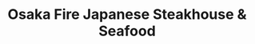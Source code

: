 ---
layout: place
title: "Osaka Fire Japanese Steakhouse & Seafood"
permalink: /texas/odessa/osaka-fire-japanese-steakhouse-seafood.html
stateAbbr: TX
stateName: Texas
cityName: Odessa
seo:
  name: "Osaka Fire Japanese Steakhouse & Seafood"
  type: Restaurant
  links: null
description: "Osaka Fire Japanese Steakhouse & Seafood serves delicious sushi in Odessa, Texas. Try fresh Japanese dishes for a great dining experience. "
place_id: ChIJ6W8qZr3P-4YR7t0DDBU8iGA
photos:
  - name: >-
      places/ChIJ6W8qZr3P-4YR7t0DDBU8iGA/photos/AeeoHcJfTFTY6yEDo575c7UJqXatooObq9E9jhYvjJj-Ufaz_S_7_Petbj8MX7fXevAx8x_Dvb1IYlSp_lFA-uUbr0fjT7GKiCsZxI-jItl3zETadKjRozQhljW8VtHphQYSec7FQc-aPKL9HzmAUoaXbY5xDNb71CTY6HR7NTEzckOSNm_NgWR9fUdqpK0S3ORcCKvZ3zJ3VIFsHpIrvBNAFGFcdgCR78KfP2zKUS7t4YI4tHMSdbrdU0uGLnciREpLp3osy4umaD30-O_8W9kWh6mZu7uu-Pw8pJQC1EaV4BWciw
    widthPx: 642
    heightPx: 524
    authorAttributions:
      - displayName: Osaka Fire Japanese Steakhouse & Seafood
        uri: https://maps.google.com/maps/contrib/111767421943446042076
        photoUri: >-
          https://lh3.googleusercontent.com/a-/ALV-UjXr2zbcRlMYk8JBPQYKKrQkMcZW79V19RTYe2eBXpAq50VPEVj_=s100-p-k-no-mo
    flagContentUri: >-
      https://www.google.com/local/imagery/report/?cb_client=maps_api_places.places_api&image_key=!1e10!2sAF1QipNCdCRSiQOTvahejHp4wjmE5ENyoK3qUi_9qzx9&hl=en-US
    googleMapsUri: >-
      https://www.google.com/maps/place//data=!3m4!1e2!3m2!1sAF1QipNCdCRSiQOTvahejHp4wjmE5ENyoK3qUi_9qzx9!2e10!4m2!3m1!1s0x86fbcfbd662a6fe9:0x60883c150c03ddee
  - name: >-
      places/ChIJ6W8qZr3P-4YR7t0DDBU8iGA/photos/AeeoHcLdAKeEOBlK6jj_hMvnsDC3R8Ca9U_RCWXM3DcqvP_RbYRyrEkNhTCYvdyQYKsQJXLY3kHtWS_rIuSlzBkTX4hcLpViTwBFmpSc68wsbJCSxFb6yb_2Bdneymr3bYMQ3R4tXf0PegkMKYyHTSgxYxegVJIrqF1L3ID9VMq6Ebi6Yz3bBTd7n5cloDBKSEnwezpKZCisBKxtfhkXDokYYdESByfKkLMzCqAM03VgoxM939-UdOkcxw2Q956ESzQkkqRI73fbLEK6BlRbT2lG1PYVuGVtYc4ExNewvhS8QSPAOA
    widthPx: 2889
    heightPx: 3669
    authorAttributions:
      - displayName: Osaka Fire Japanese Steakhouse & Seafood
        uri: https://maps.google.com/maps/contrib/111767421943446042076
        photoUri: >-
          https://lh3.googleusercontent.com/a-/ALV-UjXr2zbcRlMYk8JBPQYKKrQkMcZW79V19RTYe2eBXpAq50VPEVj_=s100-p-k-no-mo
    flagContentUri: >-
      https://www.google.com/local/imagery/report/?cb_client=maps_api_places.places_api&image_key=!1e10!2sAF1QipMsBRj0xHc1WhkO1LkoAKZHqa1VCFi40w8FeaBC&hl=en-US
    googleMapsUri: >-
      https://www.google.com/maps/place//data=!3m4!1e2!3m2!1sAF1QipMsBRj0xHc1WhkO1LkoAKZHqa1VCFi40w8FeaBC!2e10!4m2!3m1!1s0x86fbcfbd662a6fe9:0x60883c150c03ddee
  - name: >-
      places/ChIJ6W8qZr3P-4YR7t0DDBU8iGA/photos/AeeoHcJgiUCChRmtZ4GL_e0eGPw2D5qbnxjsScpmECyekTe-WQ0YGdT-Id3DRzVe7tu-mNMFJ5PRW6opRLlRu1BPue10axo7rqszkp4kWie-p6HxEsb_zkeSIge5pbbwYp4pXgpyNhvYANIBnoJwZOyc-1Zis1gYZv_MC9XrZvWTbQ-m2zHigltxX7T09uiZZzn5OjpBNR53FM9zl99KmuXIE_K2Aam8o1zKrhOfdgHSxwJ39oDGE4IfVjOjEZTvZbTWrLMyrg-TmuGxaLJyCphKomgFjUlfybdx5Yzmb20CwPe7UA
    widthPx: 4800
    heightPx: 3196
    authorAttributions:
      - displayName: Osaka Fire Japanese Steakhouse & Seafood
        uri: https://maps.google.com/maps/contrib/111767421943446042076
        photoUri: >-
          https://lh3.googleusercontent.com/a-/ALV-UjXr2zbcRlMYk8JBPQYKKrQkMcZW79V19RTYe2eBXpAq50VPEVj_=s100-p-k-no-mo
    flagContentUri: >-
      https://www.google.com/local/imagery/report/?cb_client=maps_api_places.places_api&image_key=!1e10!2sAF1QipPwFLR3qi-zs1dHQOVWShrnr11j3nUzzWsVJubr&hl=en-US
    googleMapsUri: >-
      https://www.google.com/maps/place//data=!3m4!1e2!3m2!1sAF1QipPwFLR3qi-zs1dHQOVWShrnr11j3nUzzWsVJubr!2e10!4m2!3m1!1s0x86fbcfbd662a6fe9:0x60883c150c03ddee
  - name: >-
      places/ChIJ6W8qZr3P-4YR7t0DDBU8iGA/photos/AeeoHcIuUKuPasJjWag75pJ-lAjni4wehaEEzxZMrrTqAYHDhz0tdSaMw_iMpo_foB7Iu2TZA1t6Kpg9UjOih8K2BJHwsypZit6OtlosV4AdkFv1x-XK0ti1CJ8vqcnU4c_LWjWrn8S4X4X_kUbdbUnY7XhQve6CSq7yVeOOy0jBNZGj8-0wCNZTu2etU7P4C-m-mfSRGLA_dF6W-oKioz03QV0MtYcR0WLW0_lTd08oSYqkmZaT0z1iEDAwXiLq13JQ7XjsL8PjxnsDP434RiVAE7LQU9qAeLUaLNTnESN6jCNE_N6S3jQWe6j1juwm8NiF7_O9inc9uN7YriHFUWvvqXQhElmZIUVfvjJdp_u2CFOBnddfT9W7DVLHd0S62hzcm_KT-rkkHxWPNTeAlW0zHRUeKbu-zCWQ_X43_boYswNOzvDO
    widthPx: 3024
    heightPx: 4032
    authorAttributions:
      - displayName: Clarissa Mosley
        uri: https://maps.google.com/maps/contrib/107997286564416802077
        photoUri: >-
          https://lh3.googleusercontent.com/a/ACg8ocJrinC__A0UdRVASZ66-xM3mk9UtDsrbXxUE0wI3JQCcTmY8g=s100-p-k-no-mo
    flagContentUri: >-
      https://www.google.com/local/imagery/report/?cb_client=maps_api_places.places_api&image_key=!1e10!2sCIHM0ogKEICAgMCI28-q4gE&hl=en-US
    googleMapsUri: >-
      https://www.google.com/maps/place//data=!3m4!1e2!3m2!1sCIHM0ogKEICAgMCI28-q4gE!2e10!4m2!3m1!1s0x86fbcfbd662a6fe9:0x60883c150c03ddee
  - name: >-
      places/ChIJ6W8qZr3P-4YR7t0DDBU8iGA/photos/AeeoHcLoa-y4mZdDEyR--PTPR_nZ3ZZ_Q4hLWrazZLTmQsPU5a2VaxMww0D-V_EqAlqlOmb8KO4N7xQiU5nDNHIubzVOx_qF3WSx1Q_bJ_MNCnM_3j-PtHpIR6aQGiCLrxFiEuB_gedOPH42pJwtYmM70V6vI412c0WduxHThWLuQq5QawlObnj7_xqd-OYFTy6ZT_EQF7LX07ckVjMY_OZIsQLm6-i6NwM8XiXdvIg3dUsCEgdXrCyo8nVU00Bz5DwplbrMjOWD_FHzfOXeDmIdTn3_gwPZRiCaOzCiNYFgHH_pQNO8kMHnvEXIIL96Zj6L-TandwDu8dNrxeCUkz8-EMviuwYEy1Df4-sE8FcLERMwI5dBJk7uQRVZzSAkxFsNA2VTWEllLlYEuBO_ypAzMRLqIVu-P2S_tHQsXIZQyM065CQ9
    widthPx: 748
    heightPx: 815
    authorAttributions:
      - displayName: Elizabeth Karola La O Beltran
        uri: https://maps.google.com/maps/contrib/100431069170871562992
        photoUri: >-
          https://lh3.googleusercontent.com/a/ACg8ocIYTm6v1_6_Y2AwvUwGObHOxxxUQkWk7Zp1MIqFidgSlAxdDA=s100-p-k-no-mo
    flagContentUri: >-
      https://www.google.com/local/imagery/report/?cb_client=maps_api_places.places_api&image_key=!1e10!2sCIHM0ogKEICAgIDd6bzchQE&hl=en-US
    googleMapsUri: >-
      https://www.google.com/maps/place//data=!3m4!1e2!3m2!1sCIHM0ogKEICAgIDd6bzchQE!2e10!4m2!3m1!1s0x86fbcfbd662a6fe9:0x60883c150c03ddee
  - name: >-
      places/ChIJ6W8qZr3P-4YR7t0DDBU8iGA/photos/AeeoHcKnlkw7ur4_PeDPLWiF_UW3bgqSj7t1DUk9hildBVwj1PHqKNQUe4t_CncZISoBE1dtLP-p8W1ijZ1Ljb_0jskAQ58YE1Dl-UeJDizHYip5WihIaVqeyLt2tIvzxqr0d8oIBrsp24JGXyOpopGUhNVYZhxf3RO-hmUAYQI238sospMgHcQIGe0tCGTYatjIiu2P7yV_m2Rr_fGIlF-1rHfKnhAmE0Z4XekROWWvFk_7OTRC-jqNHE38wXQrcHzUt5NguJm2B7B7I78kzbbl-LWJvtmqoxOmo0aIBz4i9rGxAZGs1zv0g-M7JG3qGZsuKoMzbMrQllpVas29XSggcp9rfPrhqFHFdzOMU7CJVeqTc2AhAiSW0I-ppC_5jidTFCYDqs2JcFsvWaYALf4zXgj8uA8-YLyjxJobU80Q8IXe0pR0
    widthPx: 4096
    heightPx: 1842
    authorAttributions:
      - displayName: Danny Cano
        uri: https://maps.google.com/maps/contrib/114614086902374549020
        photoUri: >-
          https://lh3.googleusercontent.com/a-/ALV-UjUteSd_KDf4KmlUym-S5oqgtK65azGTvUCEn58pkRoMxgXLJcq5=s100-p-k-no-mo
    flagContentUri: >-
      https://www.google.com/local/imagery/report/?cb_client=maps_api_places.places_api&image_key=!1e10!2sCIHM0ogKEICAgICLxqmH0QE&hl=en-US
    googleMapsUri: >-
      https://www.google.com/maps/place//data=!3m4!1e2!3m2!1sCIHM0ogKEICAgICLxqmH0QE!2e10!4m2!3m1!1s0x86fbcfbd662a6fe9:0x60883c150c03ddee
  - name: >-
      places/ChIJ6W8qZr3P-4YR7t0DDBU8iGA/photos/AeeoHcJnZxql0qsbN0mwaqGMXh41gWrNqukUx_5-OhXIJ0SRNLzPvnNssy--Vtm62rXUtFOccqnu-pO2EdHv1GZ3bO3sm3RVEqedMou_wtiiA1NLMQlvzSOj6tg84xjSR42qK2YxEZ1HvDOQy7fGKjNB7X0vzNDTjBc4vk0Fg8UyGpW7fEHsnLpybD4kBR4-GvdSe0Z1Uk5E0tWIfUxhMf4Umi3LkXH44iRxU4Pl3O8HxguJuKPGRZl0vNlw3HhGsp6s64oArFLoxIIlbaQqvHqMd9bA3KVPd1EF_c4E0vGRIWDoQqyOuwRH3Uuj1BrrFc6VOO2v_XOPMCdHgdetgv2qxfe8z1mYSQOV-uk8UAEtBRgYYImV80A8IBq5mwYdIVAyzIHd_II6r7HeHtyjhHsbZ2RjKuMkfVmTIfvlTlBkATCCLPdN
    widthPx: 4032
    heightPx: 1908
    authorAttributions:
      - displayName: Roboam Escalante
        uri: https://maps.google.com/maps/contrib/106423362709116974320
        photoUri: >-
          https://lh3.googleusercontent.com/a-/ALV-UjUkAJB9TheaeDXxu6r_QQqpaAb9ReeamrSvyHN6_Wz8-dSfXot4bg=s100-p-k-no-mo
    flagContentUri: >-
      https://www.google.com/local/imagery/report/?cb_client=maps_api_places.places_api&image_key=!1e10!2sCIHM0ogKEICAgIDG9I3unQE&hl=en-US
    googleMapsUri: >-
      https://www.google.com/maps/place//data=!3m4!1e2!3m2!1sCIHM0ogKEICAgIDG9I3unQE!2e10!4m2!3m1!1s0x86fbcfbd662a6fe9:0x60883c150c03ddee
  - name: >-
      places/ChIJ6W8qZr3P-4YR7t0DDBU8iGA/photos/AeeoHcLoDEFC27VKo2SkjEHo6GA1nFQS-u2R_FuilTh8CXI2hsVnLrCzF1XaGqRt3cOZFJjao3XZ5ew3M-PxY_Nq9VumvwIUzY5SXCzMsWPknWaTQJDtAx1bdFEypA5EEynE_zegNZWdHqPmaQXWsi658Kg8sm-PI5ZjayIREEe4Q2a5X9LqZkdIffy5X0XRcdv8gMGT_GwKxZEjDYGFI8SH1t5MuZ5mKM-x-Q0-lhKq5RmuVyXfuzUpV0irf6SsTYNs_ta9uPgcSWUy_fF6RQjVqKbzJRaobV8_Z2U-rpIXJfFdB1yQi0dBOqGML8MmxcTRg8MCy6qJR1grwBhqJYhk577pATnsNBSN21uBkpBoyVbCfRLX-BxA_wNqfycEW9oYjJuuAUnPXrgq2tnyAUBxdZkuLfUC2K29fZiPQ3Knr2L66w
    widthPx: 3024
    heightPx: 4032
    authorAttributions:
      - displayName: Thomas Fisher
        uri: https://maps.google.com/maps/contrib/104804738553105497978
        photoUri: >-
          https://lh3.googleusercontent.com/a/ACg8ocJoTWT6yAkSAzBozwGzo3URW41FdKJz2AD4sCpqP0Gm_Woj=s100-p-k-no-mo
    flagContentUri: >-
      https://www.google.com/local/imagery/report/?cb_client=maps_api_places.places_api&image_key=!1e10!2sCIHM0ogKEICAgICbvvHLQg&hl=en-US
    googleMapsUri: >-
      https://www.google.com/maps/place//data=!3m4!1e2!3m2!1sCIHM0ogKEICAgICbvvHLQg!2e10!4m2!3m1!1s0x86fbcfbd662a6fe9:0x60883c150c03ddee
  - name: >-
      places/ChIJ6W8qZr3P-4YR7t0DDBU8iGA/photos/AeeoHcLIW26jF5ivpCqqPDJUIpDLLltukct-kdexNHHq1LhwCBL1C6IQGOpK6OFykcaRll0jDY3Z0iNY2WCZklFI4MKYTzEpDe3hwORgK--MuOb1eLy2f_7mwDVcXLF4I0KehUvueJs7RdcZluwWNJ0a4MOMbU0Rs3o50k7x_ER93_tkESfYx3Raf140RLM1tD5ieccS3Zncv0oJyyhOmcRgleke7AQV0e3yaOK8pysjL7HdQ3BpJkrl7tU0RcLs-6UYAnMfJumaoZrLr_NJ5hWoshkUqPsgbK9W4gzqvkbQtTCCAntQcs65xcs3TtAkldo2vFiRWpmr_e3_zAShJ-JvZnuL9zyt3cJzT5yDKIfgjKl51LCmUc4HnTS_uGvtLWDqVgXF0cE87hu2mU7CqSRl3yESw71cVeI5U6n6Lv4t_Ra4hV9P
    widthPx: 4000
    heightPx: 3000
    authorAttributions:
      - displayName: Matt Ortiz
        uri: https://maps.google.com/maps/contrib/116381306642828947767
        photoUri: >-
          https://lh3.googleusercontent.com/a-/ALV-UjXskPZr_i9viDGKf1Rn5x1QN1R1QWhTk7IgypAJsxh1SUzwCaQ=s100-p-k-no-mo
    flagContentUri: >-
      https://www.google.com/local/imagery/report/?cb_client=maps_api_places.places_api&image_key=!1e10!2sCIHM0ogKEICAgICZu82JggE&hl=en-US
    googleMapsUri: >-
      https://www.google.com/maps/place//data=!3m4!1e2!3m2!1sCIHM0ogKEICAgICZu82JggE!2e10!4m2!3m1!1s0x86fbcfbd662a6fe9:0x60883c150c03ddee
  - name: >-
      places/ChIJ6W8qZr3P-4YR7t0DDBU8iGA/photos/AeeoHcKvV5AUaSSNZsvgiIq30SyxkWLff_mkZr8Sg7tfbPPdiL0zeYGIA0N3ox0RxCO6sgsX4wE49RlXvTt9YmERyBO6xBeWH2tAM_vmK7zCQ2TNIbG1VNmGH4qtiUHP0eBO4Qg7oZKDtVd7n8fx27jxaU55yja1CIb0Sfk07CPY7MWcDoYhD3Jo_GRgOhB8XahmqQaRgJjvOLT43baRKiKql9nwvrm2ld8TOofQyp32p8CxnOSCeNoCQy7hra3wYhFMe8IbzHWM2YfbJXbjmcX5DXU7Qo7UXO9pZNe58YScCTko8A
    widthPx: 1200
    heightPx: 799
    authorAttributions:
      - displayName: Osaka Fire Japanese Steakhouse & Seafood
        uri: https://maps.google.com/maps/contrib/111767421943446042076
        photoUri: >-
          https://lh3.googleusercontent.com/a-/ALV-UjXr2zbcRlMYk8JBPQYKKrQkMcZW79V19RTYe2eBXpAq50VPEVj_=s100-p-k-no-mo
    flagContentUri: >-
      https://www.google.com/local/imagery/report/?cb_client=maps_api_places.places_api&image_key=!1e10!2sAF1QipP77ojnYHK7Uru4mWMTtxcl33k5nl0lIrtTI59s&hl=en-US
    googleMapsUri: >-
      https://www.google.com/maps/place//data=!3m4!1e2!3m2!1sAF1QipP77ojnYHK7Uru4mWMTtxcl33k5nl0lIrtTI59s!2e10!4m2!3m1!1s0x86fbcfbd662a6fe9:0x60883c150c03ddee
address: 4020 Faudree Rd, Odessa, TX 79765, USA
street: 4020 Faudree Rd
city: Odessa
state: TX
zip: '79765'
country: USA
neighborhood: null
latitude: '31.915069'
longitude: '-102.287466'
accessibility_options:
  wheelchairAccessibleParking: true
  wheelchairAccessibleEntrance: true
  wheelchairAccessibleRestroom: true
  wheelchairAccessibleSeating: true
business_status: OPERATIONAL
name: Osaka Fire Japanese Steakhouse & Seafood
google_maps_links:
  directionsUri: >-
    https://www.google.com/maps/dir//''/data=!4m7!4m6!1m1!4e2!1m2!1m1!1s0x86fbcfbd662a6fe9:0x60883c150c03ddee!3e0
  placeUri: https://maps.google.com/?cid=6955875685567290862
  writeAReviewUri: >-
    https://www.google.com/maps/place//data=!4m3!3m2!1s0x86fbcfbd662a6fe9:0x60883c150c03ddee!12e1
  reviewsUri: >-
    https://www.google.com/maps/place//data=!4m4!3m3!1s0x86fbcfbd662a6fe9:0x60883c150c03ddee!9m1!1b1
  photosUri: >-
    https://www.google.com/maps/place//data=!4m3!3m2!1s0x86fbcfbd662a6fe9:0x60883c150c03ddee!10e5
primary_type: Japanese Restaurant
opening_hours:
  regular: null
  current: null
secondary_opening_hours:
  regular:
    weekdayDescriptions: null
    type: null
  current:
    weekdayDescriptions: null
    type: null
phone: null
price_level: null
price_range: null
rating: null
rating_count: 0
website: null
reviews: null
parking_options: null
payment_options: null
allow_dogs: null
curbside_pickup: null
delivery: null
dine_in: null
good_for_children: null
good_for_groups: null
good_for_sports: null
live_music: null
menu_for_children: null
outdoor_seating: null
reservable: null
restroom: null
serves_beer: null
serves_breakfast: null
serves_brunch: null
serves_cocktails: null
serves_coffee: null
serves_dinner: null
serves_dessert: null
serves_lunch: null
serves_vegetarian_food: null
serves_wine: null
takeout: null
summary: null

---